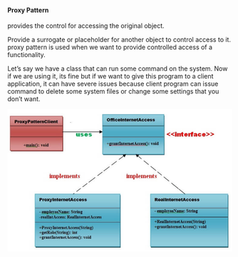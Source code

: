 #### Proxy Pattern
provides the control for accessing the original object.

Provide a surrogate or placeholder for another object to control access to it.
proxy pattern is used when we want to provide controlled access of a functionality.

Let’s say we have a class that can run some command on the system. Now if we are using it, its fine but if we want to give this program to a client application, it can have severe issues because client program can issue command to delete some system files or change some settings that you don’t want.

![alt composite1](https://github.com/dpalankar/programs/blob/master/src/design/pattern/structural_proxy/proxy.png)
